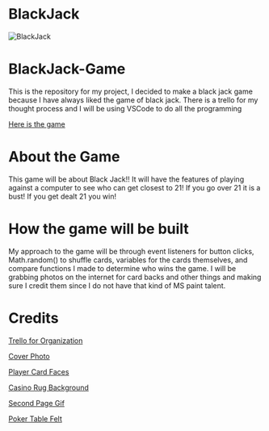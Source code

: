 # BlackJack

![BlackJack](https://www.shutterstock.com/image-illustration/casino-cards-poker-blackjack-baccarat-260nw-2049483164.jpg)

# BlackJack-Game

This is the repository for my project, I decided to make a black jack game because I have always liked the game of black jack. There is a trello for my thought process and I will be using VSCode to do all the programming

[Here is the game](https://black-jackgame.surge.sh/)

# About the Game

This game will be about Black Jack!! It will have the features of playing against a computer to see who can get closest to 21! If you go over 21 it is a bust! If you get dealt 21 you win!

# How the game will be built

My approach to the game will be through event listeners for button clicks, Math.random() to shuffle cards, variables for the cards themselves, and compare functions I made to determine who wins the game. I will be grabbing photos on the internet for card backs and other things and making sure I credit them since I do not have that kind of MS paint talent.

# Credits

[Trello for Organization](https://trello.com/b/ezm2FyEO/unit-1-projectblackjack)

[Cover Photo](https://www.shutterstock.com/image-illustration/casino-cards-poker-blackjack-baccarat-260nw-2049483164.jpg)

[Player Card Faces](<https://www.dcode.fr/playing-cards#:~:text=A%20deck%20of%20cards%20is,%2C%20King%20(K).&text=Cards%20that%20do%20not%20have,face%20cards%20or%20court%20cards.>)

[Casino Rug Background](https://3.bp.blogspot.com/-ssoN1svjRQQ/UJQ-_pf3p2I/AAAAAAAADxA/b8o7N32w_7k/s1600/Seamless+hotel+casino+carpet+texture.jpg)

[Second Page Gif](https://media.tenor.com/Bnklcztbb9QAAAAC/spider-man-mr-stark.gif)

[Poker Table Felt](https://media.istockphoto.com/id/1218354234/vector/poker-table-background-in-green-color.jpg?s=612x612&w=0&k=20&c=h5ub96YRuOOMbLeBMPgQ4tnvgg7HFrJDo96jXQBoVtQ=)
